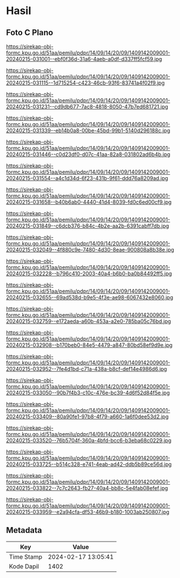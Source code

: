 # Hasil

## Foto C Plano

https://sirekap-obj-formc.kpu.go.id/51aa/pemilu/pdpr/14/09/14/20/09/1409142009001-20240215-031001--ebf0f36d-31a6-4aeb-a0df-d337ff5fcf59.jpg

https://sirekap-obj-formc.kpu.go.id/51aa/pemilu/pdpr/14/09/14/20/09/1409142009001-20240215-031115--1d715254-c423-46cb-93f6-83741a4f02f9.jpg

https://sirekap-obj-formc.kpu.go.id/51aa/pemilu/pdpr/14/09/14/20/09/1409142009001-20240215-031231--cd9db677-7ac8-4818-8050-47b7ed681721.jpg

https://sirekap-obj-formc.kpu.go.id/51aa/pemilu/pdpr/14/09/14/20/09/1409142009001-20240215-031339--eb14b0a8-00be-45bd-99b1-5140d296188c.jpg

https://sirekap-obj-formc.kpu.go.id/51aa/pemilu/pdpr/14/09/14/20/09/1409142009001-20240215-031446--c0d23df0-d07c-41aa-82a8-031802ad6b4b.jpg

https://sirekap-obj-formc.kpu.go.id/51aa/pemilu/pdpr/14/09/14/20/09/1409142009001-20240215-031554--a4c1d34d-6f23-431b-9f61-ddd76a8209ad.jpg

https://sirekap-obj-formc.kpu.go.id/51aa/pemilu/pdpr/14/09/14/20/09/1409142009001-20240215-031658--b40b6ab0-4440-41d4-8039-fd0c6ed00cf9.jpg

https://sirekap-obj-formc.kpu.go.id/51aa/pemilu/pdpr/14/09/14/20/09/1409142009001-20240215-031849--c6dcb376-b84c-4b2e-aa2b-6391cabff7db.jpg

https://sirekap-obj-formc.kpu.go.id/51aa/pemilu/pdpr/14/09/14/20/09/1409142009001-20240215-032049--4f880c9e-7480-4d30-8eae-900808a8b38e.jpg

https://sirekap-obj-formc.kpu.go.id/51aa/pemilu/pdpr/14/09/14/20/09/1409142009001-20240215-032228--b796c410-2003-40a4-b6b0-ba0b84492ff5.jpg

https://sirekap-obj-formc.kpu.go.id/51aa/pemilu/pdpr/14/09/14/20/09/1409142009001-20240215-032655--69ad538d-b9e5-4f3e-ae98-6067432e8060.jpg

https://sirekap-obj-formc.kpu.go.id/51aa/pemilu/pdpr/14/09/14/20/09/1409142009001-20240215-032759--e172aeda-a60b-453a-a2e0-785ba05c76bd.jpg

https://sirekap-obj-formc.kpu.go.id/51aa/pemilu/pdpr/14/09/14/20/09/1409142009001-20240215-032908--b170beb0-84e5-4479-a847-80bd58ef9d9e.jpg

https://sirekap-obj-formc.kpu.go.id/51aa/pemilu/pdpr/14/09/14/20/09/1409142009001-20240215-032952--7fe4d1bd-c71a-438a-b8cf-def14e4986d6.jpg

https://sirekap-obj-formc.kpu.go.id/51aa/pemilu/pdpr/14/09/14/20/09/1409142009001-20240215-033050--90b7f4b3-c10c-476e-bc39-4d6f52d84f5e.jpg

https://sirekap-obj-formc.kpu.go.id/51aa/pemilu/pdpr/14/09/14/20/09/1409142009001-20240215-033409--80a90fe1-97b8-4f79-a660-1a6f0dee53d2.jpg

https://sirekap-obj-formc.kpu.go.id/51aa/pemilu/pdpr/14/09/14/20/09/1409142009001-20240215-033520--76b5704f-360a-4bfd-bcc6-b3eba68c0229.jpg

https://sirekap-obj-formc.kpu.go.id/51aa/pemilu/pdpr/14/09/14/20/09/1409142009001-20240215-033725--b514c328-e741-4eab-ad42-ddb5b89ce56d.jpg

https://sirekap-obj-formc.kpu.go.id/51aa/pemilu/pdpr/14/09/14/20/09/1409142009001-20240215-033822--7c7c2643-fb27-40a4-bb8c-5e4fab08efef.jpg

https://sirekap-obj-formc.kpu.go.id/51aa/pemilu/pdpr/14/09/14/20/09/1409142009001-20240215-033959--e2a94cfa-df53-46b9-b180-1003ab250807.jpg


## Metadata

| Key        | Value               |
| ---------- | ------------------- |
| Time Stamp | 2024-02-17 13:05:41 |
| Kode Dapil | 1402                |




